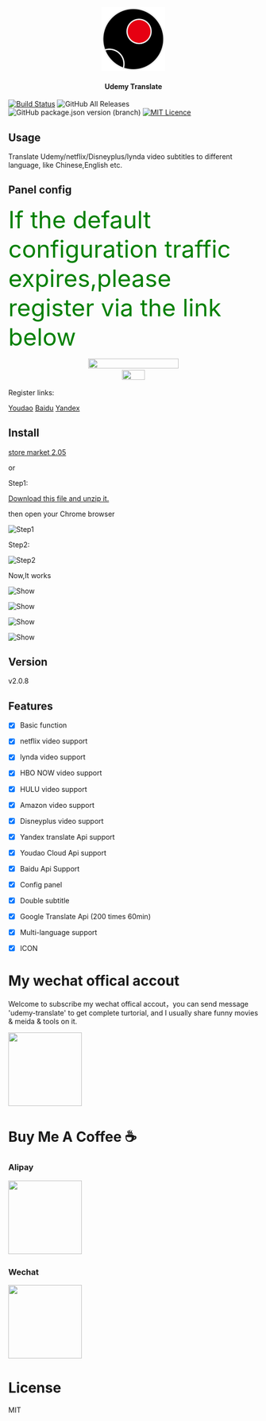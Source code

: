 <p align="center">
  <img src="https://github.com/ChenYCL/chrome-extension-udemy-translate/raw/v2.0.0/example/ball-logo.png" alt="Udemy
   Translate
  " height="128" width="128" />
</p>

<h4 align="center">
  Udemy Translate
</h4>

[![Build Status](https://img.shields.io/badge/README-中文-yellow.svg)](README.md)
![GitHub All Releases](https://img.shields.io/github/downloads/ChenYCL/chrome-extension-udemy-translate/total)
![GitHub package.json version (branch)](https://img.shields.io/github/package-json/v/ChenYCL/chrome-extension-udemy-translate/master)
[![MIT Licence](https://badges.frapsoft.com/os/mit/mit.svg?v=103)](https://opensource.org/licenses/mit-license.php)

## Usage

Translate Udemy/netflix/Disneyplus/lynda video subtitles to different language, like Chinese,English etc.

## Panel config

<font color=green size=7>If the default configuration traffic expires,please register via the link below</font>

<div align=center><img width="60%" height="60%" src="https://github.com/ChenYCL/chrome-extension-udemy-translate/raw/v2.0.0/example/config.png"/></div>

<div align=center><img width="30%" height="30%" src="https://github.com/ChenYCL/chrome-extension-udemy-translate/raw/v2.0.0/example/popup.png"/></div>

Register links:

[Youdao](https://ai.youdao.com/index.s)
[Baidu](https://fanyi-api.baidu.com/api/trans/product/desktop)
[Yandex](https://translate.yandex.com/developers/keys)

## Install

[store market 2.05](https://chrome.google.com/webstore/detail/udemy-translate/dechpgocmbnibandhfdpkmfkogmlnbkp?hl=en-US)

or

Step1:

[Download this file and unzip it.](https://github.com/ChenYCL/chrome-extension-udemy-translate/releases)

then open your Chrome browser

![Step1](https://github.com/ChenYCL/chrome-extension-udemy-translate/raw/master/example/step1.png)

Step2:

![Step2](https://github.com/ChenYCL/chrome-extension-udemy-translate/raw/master/example/step2.png)

Now,It works

![Show](https://github.com/ChenYCL/chrome-extension-udemy-translate/raw/master/example/show.png)

![Show](https://github.com/ChenYCL/chrome-extension-udemy-translate/raw/master/example/netflix.png)

![Show](https://github.com/ChenYCL/chrome-extension-udemy-translate/raw/master/example/lynda.png)

![Show](https://github.com/ChenYCL/chrome-extension-udemy-translate/raw/master/example/hulu.jpg)

## Version

v2.0.8

## Features

- [x] Basic function

- [x] netflix video support

- [x] lynda video support

- [x] HBO NOW video support

- [x] HULU video support

- [x] Amazon video support

- [x] Disneyplus video support

- [x] Yandex translate Api support

- [x] Youdao Cloud Api support

- [x] Baidu Api Support

- [x] Config panel

- [x] Double subtitle

- [x] Google Translate Api (200 times 60min)

- [x] Multi-language support

- [x] ICON

# My wechat offical accout

Welcome to subscribe my wechat offical accout，you can send message 'udemy-translate' to get complete turtorial, and I usually share funny movies & meida & tools on it.

  <img  src="https://raw.githubusercontent.com/ChenYCL/chrome-extension-udemy-translate/master/example/qrcode.BMP" alt="" height="148" width="148" />

# Buy Me A Coffee ☕️

### Alipay

  <img  src="https://github.com/ChenYCL/chrome-extension-udemy-translate/raw/v2.0.0/example/alipay.JPG" alt="" height="148" width="148" />

### Wechat

  <img  src="https://github.com/ChenYCL/chrome-extension-udemy-translate/raw/v2.0.0/example/wechat.JPG" alt="" height="148" width="148" />

# License

MIT
